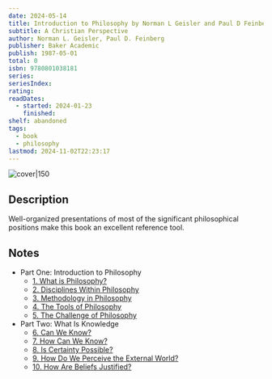 ```yaml
---
date: 2024-05-14
title: Introduction to Philosophy by Norman L Geisler and Paul D Feinberg
subtitle: A Christian Perspective
author: Norman L. Geisler, Paul D. Feinberg
publisher: Baker Academic
publish: 1987-05-01
total: 0
isbn: 9780801038181
series: 
seriesIndex: 
rating: 
readDates:
  - started: 2024-01-23
    finished: 
shelf: abandoned
tags:
  - book
  - philosophy
lastmod: 2024-11-02T22:23:17
---
```

  
![cover|150](http://books.google.com/books/content?id=_QgBAAAACAAJ&printsec=frontcover&img=1&zoom=1&source=gbs_api)  
  
## Description  
  
Well-organized presentations of most of the significant philosophical positions make this book an excellent reference tool.  
  
## Notes  
  
- Part One: Introduction to Philosophy  
	- [1. What is Philosophy?](../../../../1.%20What%20is%20Philosophy.md)  
	- [2. Disciplines Within Philosophy](../../../../2.%20Disciplines%20Within%20Philosophy.md)  
	- [3. Methodology in Philosophy](../../../../3.%20Methodology%20in%20Philosophy.md)  
	- [4. The Tools of Philosophy](4.%20The%20Tools%20of%20Philosophy.md)  
	- [5. The Challenge of Philosophy](5.%20The%20Challenge%20of%20Philosophy.md)  
- Part Two: What Is Knowledge  
	- [6. Can We Know?](6.%20Can%20We%20Know?.md)  
	- [7. How Can We Know?](7.%20How%20Can%20We%20Know?.md)  
	- [8. Is Certainty Possible?](8.%20Is%20Certainty%20Possible?.md)  
	- [9. How Do We Perceive the External World?](9.%20How%20Do%20We%20Perceive%20the%20External%20World?.md)  
	- [10. How Are Beliefs Justified?](10.%20How%20Are%20Beliefs%20Justified?.md)  
  
[//begin]: # "Autogenerated link references for markdown compatibility"  
[1. What is Philosophy|1. What is Philosophy?]: <Introduction to Philosophy/1. What is Philosophy> "1. What is Philosophy?"  
[//end]: # "Autogenerated link references"  
